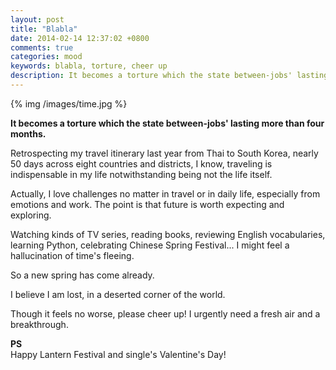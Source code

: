 ```yaml
---
layout: post
title: "Blabla"
date: 2014-02-14 12:37:02 +0800
comments: true
categories: mood
keywords: blabla, torture, cheer up
description: It becomes a torture which the state between-jobs' lasting more than four months.
---
```


{% img /images/time.jpg %} 
  
**It becomes a torture which the state between-jobs' lasting more than four months.**  
  
Retrospecting my travel itinerary last year from Thai to South Korea, nearly 50 days across eight countries and districts, I know, traveling is indispensable in my life notwithstanding being not the life itself.<!--more-->   

Actually, I love challenges no matter in travel or in daily life, especially from emotions and work. The point is that future is worth expecting and exploring.
  
Watching kinds of TV series, reading books, reviewing English vocabularies, learning Python, celebrating Chinese Spring Festival... I might feel a hallucination of time's fleeing.  

So a new spring has come already.  

I believe I am lost, in a deserted corner of the world.  

Though it feels no worse, please cheer up! I urgently need a fresh air and a breakthrough.  
  
**PS**  
Happy Lantern Festival and single's Valentine's Day!
